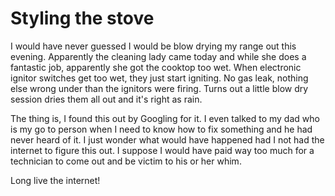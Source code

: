 # Styling the stove

I would have never guessed I would be blow drying my range out this evening. Apparently the cleaning lady came today and while she does a fantastic job, apparently she got the cooktop too wet. When electronic ignitor switches get too wet, they just start igniting. No gas leak, nothing else wrong under than the ignitors were firing. Turns out a little blow dry session dries them all out and it's right as rain.

The thing is, I found this out by Googling for it. I even talked to my dad who is my go to person when I need to know how to fix something and he had never heard of it. I just wonder what would have happened had I not had the internet to figure this out. I suppose I would have paid way too much for a technician to come out and be victim to his or her whim.

Long live the internet!